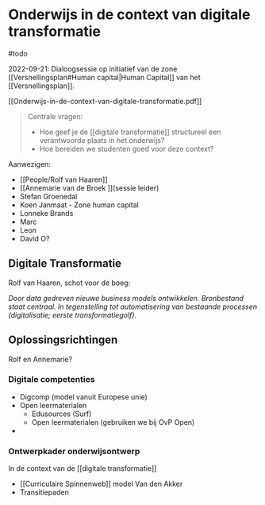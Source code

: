 # Onderwijs in de context van digitale transformatie
#todo

2022-09-21: Dialoogsessie op initiatief van de zone [[Versnellingsplan#Human capital|Human Capital]] van het [[Versnellingsplan]]. 

[[Onderwijs-in-de-context-van-digitale-transformatie.pdf]]

>Centrale vragen:
>- Hoe geef je de [[digitale transformatie]] structureel een verantwoorde plaats in het onderwijs?
>- Hoe bereiden we studenten goed voor deze context?

Aanwezigen:
- [[People/Rolf van Haaren]]
- [[Annemarie van de Broek ]](sessie leider)
- Stefan Groenedal
- Koen Janmaat - Zone human capital
- Lonneke Brands
- Marc
- Leon
- David O?

## Digitale Transformatie
Rolf van Haaren, schot voor de boeg: 

*Door data gedreven nieuwe business models ontwikkelen. Bronbestand staat centraal.  In tegenstelling tot automatisering van bestaande processen (digitalisatie; eerste transformatiegolf).* 

## Oplossingsrichtingen
Rolf en Annemarie?

### Digitale competenties
- Digcomp (model vanuit Europese unie)
- Open leermaterialen
	- Edusources (Surf)
	- Open leermaterialen (gebruiken we bij OvP Open)
- 
### Ontwerpkader onderwijsontwerp
In de context van de [[digitale transformatie]]

- [[Curriculaire Spinnenweb]] model Van den Akker
- Transitiepaden